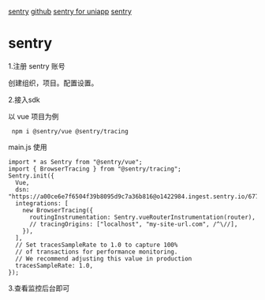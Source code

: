 [sentry](https://boards.greenhouse.io/sentry)
[github](https://github.com/getsentry/sentry-javascript)
[sentry for uniapp](https://ask.dcloud.net.cn/article/40000)
[sentry](https://sentry.io/)


# sentry

1.注册 sentry 账号
 
 创建组织，项目。配置设置。
 
 
2.接入sdk

以 vue 项目为例
```
 npm i @sentry/vue @sentry/tracing
```
main.js 使用
```
import * as Sentry from "@sentry/vue";
import { BrowserTracing } from "@sentry/tracing";
Sentry.init({
  Vue,
  dsn: "https://a00ce6e7f6504f39b8095d9c7a36b816@o1422984.ingest.sentry.io/6773958",
  integrations: [
    new BrowserTracing({
      routingInstrumentation: Sentry.vueRouterInstrumentation(router),
      // tracingOrigins: ["localhost", "my-site-url.com", /^\//],
    }),
  ],
  // Set tracesSampleRate to 1.0 to capture 100%
  // of transactions for performance monitoring.
  // We recommend adjusting this value in production
  tracesSampleRate: 1.0,
});

```


3.查看监控后台即可